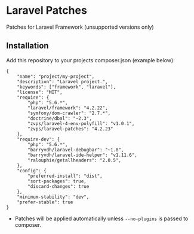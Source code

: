 # Laravel Patches

Patches for Laravel Framework (unsupported versions only)

## Installation

Add this repository to your projects composer.json (example below):

```
{
    "name": "project/my-project",
    "description": "Laravel project.",
    "keywords": ["framework", "laravel"],
    "license": "MIT",
    "require": {
        "php": "5.6.*",
        "laravel/framework": "4.2.22",
        "symfony/dom-crawler": "2.7.*",
        "doctrine/dbal": "~2.3",
        "zvps/laravel-4-env-polyfill": "v1.0.1",
        "zvps/laravel-patches": "4.2.23"
    },
    "require-dev": {
        "php": "5.6.*",
        "barryvdh/laravel-debugbar": "~1.8",
        "barryvdh/laravel-ide-helper": "v1.11.6",
        "ralouphie/getallheaders": "2.0.5",
    },
    "config": {
        "preferred-install": "dist",
        "sort-packages": true,
        "discard-changes": true
    },
    "minimum-stability": "dev",
    "prefer-stable": true
}
```

 - Patches will be applied automatically unless `--no-plugins` is passed to composer.


